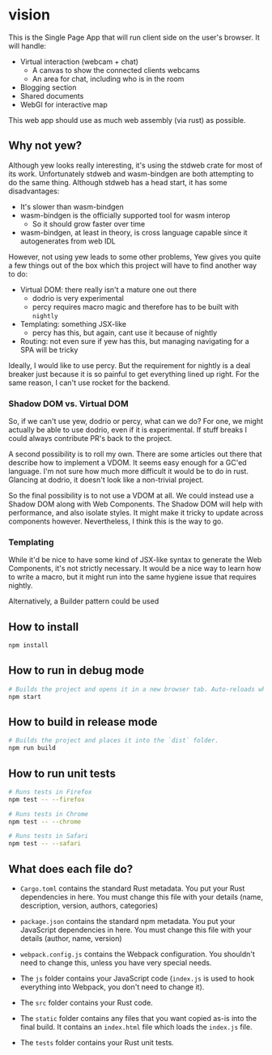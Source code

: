 # vision

This is the Single Page App that will run client side on the user's browser.  It will handle:

- Virtual interaction (webcam + chat)
  - A canvas to show the connected clients webcams
  - An area for chat, including who is in the room
- Blogging section
- Shared documents
- WebGl for interactive map

This web app should use as much web assembly (via rust) as possible.
  
## Why not yew?

Although yew looks really interesting, it's using the stdweb crate for most of its work.  Unfortunately
stdweb and wasm-bindgen are both attempting to do the same thing.  Although stdweb has a head start, it
has some disadvantages:

- It's slower than wasm-bindgen
- wasm-bindgen is the officially supported tool for wasm interop
  - So it should grow faster over time
- wasm-bindgen, at least in theory, is cross language capable since it autogenerates from web IDL

However, not using yew leads to some other problems,  Yew gives you quite a few things out of the box
which this project will have to find another way to do:

- Virtual DOM: there really isn't a mature one out there
  - dodrio is very experimental
  - percy requires macro magic and therefore has to be built with `nightly`
- Templating: something JSX-like
  - percy has this, but again, cant use it because of nightly
- Routing: not even sure if yew has this, but managing navigating for a SPA will be tricky

Ideally, I would like to use percy.  But the requirement for nightly is a deal breaker just because it is
so painful to get everything lined up right.  For the same reason, I can't use rocket for the backend.

### Shadow DOM vs. Virtual DOM

So, if we can't use yew, dodrio or percy, what can we do?  For one, we might actually be able to use
dodrio, even if it is experimental.  If stuff breaks I could always contribute PR's back to the project.

A second possibility is to roll my own.  There are some articles out there that describe how to implement
a VDOM.  It seems easy enough for a GC'ed language.  I'm not sure how much more difficult it would be to 
do in rust. Glancing at dodrio, it doesn't look like a non-trivial project.

So the final possibility is to not use a VDOM at all.  We could instead use a Shadow DOM along with Web
Components.  The Shadow DOM will help with performance, and also isolate styles.  It might make it tricky
to update across components however.  Nevertheless, I think this is the way to go.

### Templating

While it'd be nice to have some kind of JSX-like syntax to generate the Web Components, it's not strictly
necessary.  It would be a nice way to learn how to write a macro, but it might run into the same hygiene
issue that requires nightly.

Alternatively, a Builder pattern could be used

## How to install

```sh
npm install
```

## How to run in debug mode

```sh
# Builds the project and opens it in a new browser tab. Auto-reloads when the project changes.
npm start
```

## How to build in release mode

```sh
# Builds the project and places it into the `dist` folder.
npm run build
```

## How to run unit tests

```sh
# Runs tests in Firefox
npm test -- --firefox

# Runs tests in Chrome
npm test -- --chrome

# Runs tests in Safari
npm test -- --safari
```

## What does each file do?

* `Cargo.toml` contains the standard Rust metadata. You put your Rust dependencies in here. You must change this file with your details (name, description, version, authors, categories)

* `package.json` contains the standard npm metadata. You put your JavaScript dependencies in here. You must change this file with your details (author, name, version)

* `webpack.config.js` contains the Webpack configuration. You shouldn't need to change this, unless you have very special needs.

* The `js` folder contains your JavaScript code (`index.js` is used to hook everything into Webpack, you don't need to change it).

* The `src` folder contains your Rust code.

* The `static` folder contains any files that you want copied as-is into the final build. It contains an `index.html` file which loads the `index.js` file.

* The `tests` folder contains your Rust unit tests.
